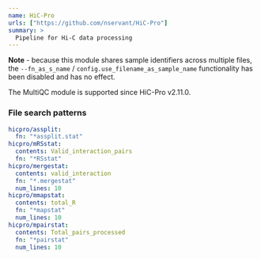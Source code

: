 ```yaml
---
name: HiC-Pro
urls: ["https://github.com/nservant/HiC-Pro"]
summary: >
  Pipeline for Hi-C data processing
---
```


<!--
~~~~~ DO NOT EDIT ~~~~~
This file is autogenerated from the MultiQC module python docstring.
Do not edit the markdown, it will be overwritten.

File path for the source of this content: test-data/data/modules/hicpro/hicpro.py
~~~~~~~~~~~~~~~~~~~~~~~
-->

**Note** - because this module shares sample identifiers across multiple files,
the `--fn_as_s_name` / `config.use_filename_as_sample_name` functionality has been disabled and has no effect.

The MultiQC module is supported since HiC-Pro v2.11.0.

### File search patterns

```yaml
hicpro/assplit:
  fn: "*assplit.stat"
hicpro/mRSstat:
  contents: Valid_interaction_pairs
  fn: "*RSstat"
hicpro/mergestat:
  contents: valid_interaction
  fn: "*.mergestat"
  num_lines: 10
hicpro/mmapstat:
  contents: total_R
  fn: "*mapstat"
  num_lines: 10
hicpro/mpairstat:
  contents: Total_pairs_processed
  fn: "*pairstat"
  num_lines: 10
```
